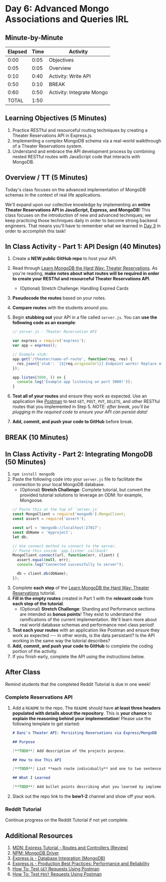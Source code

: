 # Day 6: Advanced Mongo Associations and Queries IRL

## Minute-by-Minute

| **Elapsed** | **Time** | **Activity**              |
| ----------- | -------- | ------------------------- |
| 0:00        | 0:05     | Objectives                |
| 0:05        | 0:05     | Overview                  |
| 0:10        | 0:40     | Activity: Write API       |
| 0:50        | 0:10     | BREAK                     |
| 0:60        | 0:50     | Activity: Integrate Mongo |
| TOTAL       | 1:50     |                           |

## Learning Objectives (5 Minutes)

1. Practice RESTful and resourceful routing techniques by creating a Theater Reservations API in Express.js.
2. Implementing a complex MongoDB schema via a real-world walkthrough of a Theater Reservations system.
3. Understand and embrace the API development process by combining nested RESTful routes with JavaScript code that interacts with MongoDB.

## Overview / TT (5 Minutes)

Today's class focuses on the advanced implementation of MongoDB schemas in the context of real life applications.

We'll expand upon our collective knowledge by implementing an **entire Theater Reservations API in JavaScript, Express, and MongoDB**! This class focuses on the introduction of new and advanced techniques; we keep practicing those techniques daily in order to become strong backend engineers. That means you'll have to remember what we learned in [Day 3](../03-Nested-Routes-and-Resources) in order to accomplish this task!

## In Class Activity - Part 1: API Design (40 Minutes)

1. Create a **NEW public GitHub repo** to host your API.
1. Read through [Learn MongoDB the Hard Way: Theater Reservations](http://learnmongodbthehardway.com/schema/theater/). As you're reading, **make notes about what routes will be required in order to create your RESTful and resourceful Theater Reservations API**.
    * (Optional) Stretch Challenge: Handling Expired Cards
1. **Pseudocode the routes** based on your notes.
1. **Compare routes** with the students around you.
1. Begin **stubbing out** your API in a file called `server.js`. You can **use the following code as an example**:

    ```JavaScript
    // server.js - Theater Reservation API

    var express = require('express');
    var app = express();

    // Example stub:
    app.get('/theater/name-of-route', function(req, res) {
      res.json({'stub': `[${req.originalUrl}] Endpoint works! Replace me in Part 2.`});
    });

    app.listen(3000, () => {
      console.log('Example app listening on port 3000!'));
    }
    ```

1. **Test all of your routes** and ensure they work as expected. Use an application like [Postman](https://www.getpostman.com/apps) to test `GET`, `POST`, `PUT`, `DELETE`, and other RESTful routes that you implemented in Step 5. _NOTE: after break, you'll be plugging in the required code to ensure your API can persist data!_
1. **Add, commit, and push your code to GitHub** before break.

## BREAK (10 Minutes)

## In Class Activity - Part 2: Integrating MongoDB (50 Minutes)

1. `npm install mongodb`
1. Paste the following code into your `server.js` file to facilitate the connection to your local MongoDB database.
    * (Optional) **Stretch Challenge**: Complete tutorial, but convert the provided tutorial solutions to leverage an ODM: for example, Mongoose.
    ```JavaScript
    // Paste this at the top of `server.js`
    const MongoClient = require('mongodb').MongoClient;
    const assert = require('assert');

    const url = 'mongodb://localhost:27017';
    const dbName = 'myproject';
    let db;

    // Use connect method to connect to the server.
    // Paste this inside `app.listen` callback!
    MongoClient.connect(url, function(err, client) {
      assert.equal(null, err);
      console.log("Connected successfully to server");

      db = client.db(dbName);
    });
    ```
1. Complete **each step** of the [Learn MongoDB the Hard Way: Theater Reservations](http://learnmongodbthehardway.com/schema/theater/) tutorial.
1. **Fill in the empty routes** created in Part 1 with the **relevant code** from **each step of the tutorial**.
    * (Optional) **Stretch Challenge**: Sharding and Performance sections are intended as **bonus points**! They exist to understand the ramifications of the current implementation. We'll learn more about real world database schemas and performance next class period!
1. **Test each your routes** with an application like Postman and ensure they work as expected --- in other words, is the data persistant? Is the API working in the same way the tutorial describes?
1. **Add, commit, and push your code to GitHub** to complete the coding portion of the activity.
1. If you finish early, complete the API using the instructions below.

## After Class

Remind students that the completed Reddit Tutorial is due in one week!

### Complete Reservations API

1. Add a `README` to the repo. The `README` should have **at least three headers populated with details about the repository**. This is **your chance** to **explain the reasoning behind your implementation**! Please use the following template to get started:

    ```markdown
    # Dani's Theater API: Persisting Reservations via Express/MongoDB

    ## Purpose

    [**TODO**] Add description of the projects purpose.

    ## How to Use This API

    [**TODO**] List **each route individually** and one to two sentences describing the intention of each route. You MUST include practical examples of how to call each route!

    ## What I Learned

    [**TODO**] Add bullet points describing what you learned by implementing this project.
    ```

1. Slack out the repo link to the **bew1-2** channel and show off your work.

### Reddit Tutorial

Continue progress on the Reddit Tutorial if not yet complete.

## Additional Resources

1. [MDN: Express Tutorial - Routes and Controllers (Review)](https://developer.mozilla.org/en-US/docs/Learn/Server-side/Express_Nodejs/routes)
1. [NPM: MongoDB Driver](https://www.npmjs.com/package/mongodb)
1. [Express.js - Database Integration (MongoDB)](https://expressjs.com/en/guide/database-integration.html#mongodb)
1. [Express.js - Production Best Practices: Performance and Reliability](https://expressjs.com/en/advanced/best-practice-performance.html)
1. [How To: Test `GET` Requests Using Postman](https://support.brightcove.com/use-postman-api-requests#getRequest)
1. [How To: Test `POST` Requests Using Postman](https://support.brightcove.com/use-postman-api-requests#getRequest)

